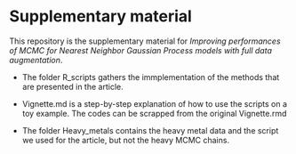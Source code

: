 # Supplementary material

This repository is the supplementary material for *Improving performances of MCMC for Nearest Neighbor Gaussian Process models with full data augmentation*. 

 - The folder R_scripts gathers the immplementation of the methods that are presented in the article. 
 
 - Vignette.md is a step-by-step explanation of how to use the scripts on a toy example. The codes can be scrapped from the original Vignette.rmd 
 
 - The folder Heavy_metals contains the heavy metal data and the script we used for the article, but not the heavy MCMC chains. 
 
